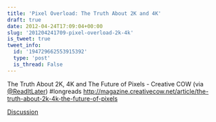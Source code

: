 ```yaml
---
title: 'Pixel Overload: The Truth About 2K and 4K'
draft: true
date: 2012-04-24T17:09:04+00:00
slug: '201204241709-pixel-overload-2k-4k'
is_tweet: true
tweet_info:
  id: '194729662553915392'
  type: 'post'
  is_thread: False
---
```




The Truth About 2K, 4K and The Future of Pixels - Creative COW (via [@ReadItLater](https://x.com/ReadItLater)) #longreads <http://magazine.creativecow.net/article/the-truth-about-2k-4k-the-future-of-pixels>

[Discussion](https://x.com/sytelus/status/194729662553915392)
